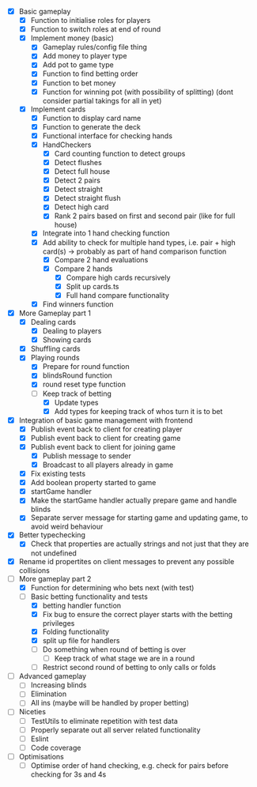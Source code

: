 - [x] Basic gameplay
    - [x] Function to initialise roles for players
    - [x] Function to switch roles at end of round
    - [x] Implement money (basic)
        - [x] Gameplay rules/config file thing
        - [x] Add money to player type
        - [x] Add pot to game type
        - [x] Function to find betting order
        - [x] Function to bet money
        - [x] Function for winning pot (with possibility of splitting) (dont consider partial takings for all in yet)
    - [x] Implement cards
        - [x] Function to display card name
        - [x] Function to generate the deck
        - [x] Functional interface for checking hands
        - [x] HandCheckers
            - [x] Card counting function to detect groups
            - [x] Detect flushes
            - [x] Detect full house
            - [x] Detect 2 pairs
            - [x] Detect straight
            - [x] Detect straight flush
            - [x] Detect high card
            - [x] Rank 2 pairs based on first and second pair (like for full house)
        - [x] Integrate into 1 hand checking function
        - [x] Add ability to check for multiple hand types, i.e. pair + high card(s) -> probably as part of hand comparison function
            - [x] Compare 2 hand evaluations
            - [x] Compare 2 hands
                - [x] Compare high cards recursively
                - [x] Split up cards.ts
                - [x] Full hand compare functionality
        - [x] Find winners function
- [x] More Gameplay part 1
    - [x] Dealing cards
        - [x] Dealing to players
        - [x] Showing cards
    - [x] Shuffling cards
    - [x] Playing rounds
        - [x] Prepare for round function
        - [x] blindsRound function
        - [x] round reset type function
        - [ ] Keep track of betting
            - [x] Update types
            - [x] Add types for keeping track of whos turn it is to bet
- [x] Integration of basic game management with frontend
    - [x] Publish event back to client for creating player
    - [x] Publish event back to client for creating game
    - [x] Publish event back to client for joining game
        - [x] Publish message to sender
        - [x] Broadcast to all players already in game
    - [x] Fix existing tests
    - [x] Add boolean property started to game
    - [x] startGame handler
    - [x] Make the startGame handler actually prepare game and handle blinds
    - [x] Separate server message for starting game and updating game, to avoid weird behaviour
- [x] Better typechecking
    - [x] Check that properties are actually strings and not just that they are not undefined
- [x] Rename id propertites on client messages to prevent any possible collisions
- [ ] More gameplay part 2
    - [x] Function for determining who bets next (with test)
    - [ ] Basic betting functionality and tests   
        - [x] betting handler function
        - [x] Fix bug to ensure the correct player starts with the betting privileges 
        - [x] Folding functionality
        - [x] split up file for handlers
        - [ ] Do something when round of betting is over
            - [ ] Keep track of what stage we are in a round
        - [ ] Restrict second round of betting to only calls or folds
- [ ] Advanced gameplay
    - [ ] Increasing blinds
    - [ ] Elimination
    - [ ] All ins (maybe will be handled by proper betting)
- [ ] Niceties
    - [ ] TestUtils to eliminate repetition with test data
    - [ ] Properly separate out all server related functionality
    - [ ] Eslint
    - [ ] Code coverage
- [ ] Optimisations
    - [ ] Optimise order of hand checking, e.g. check for pairs before checking for 3s and 4s